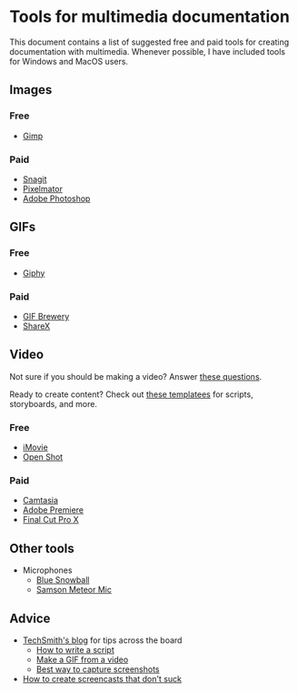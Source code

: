 # Tools for multimedia documentation

This document contains a list of suggested free and paid tools for creating
documentation with multimedia. Whenever possible, I have included tools for
Windows and MacOS users.


## Images

### Free
+ [Gimp](https://www.gimp.org/)

### Paid
+ [Snagit](https://www.techsmith.com/screen-capture.html)
+ [Pixelmator](https://www.pixelmator.com/pro/)
+ [Adobe Photoshop](https://www.adobe.com/products/photoshop.html)

## GIFs

### Free
+ [Giphy](https://giphy.com/create/gifmaker)

### Paid
+ [GIF Brewery](https://gfycat.com/gifbrewery)
+ [ShareX](https://getsharex.com/)

## Video

Not sure if you should be making a video? Answer [these questions](/multimedia/making-a-video.md).

Ready to create content? Check out [these templatees](/multimedia/templates) for
scripts, storyboards, and more.

### Free
+ [iMovie](https://www.apple.com/imovie/)
+ [Open Shot](https://www.openshot.org/)

### Paid
+ [Camtasia](https://www.techsmith.com/video-editor.html) 
+ [Adobe Premiere](https://www.adobe.com/products/premiere.html)
+ [Final Cut Pro X](https://www.apple.com/final-cut-pro/)

## Other tools

+ Microphones
   + [Blue Snowball](https://www.bluedesigns.com/products/snowball/)
   + [Samson Meteor Mic](http://www.samsontech.com/samson/products/microphones/usb-microphones/meteormic/)

## Advice

+ [TechSmith's blog](https://www.techsmith.com/blog/) for tips across the board
   + [How to write a script](https://www.techsmith.com/blog/how-to-write-script-for-video/)
   + [Make a GIF from a video](https://www.techsmith.com/blog/how-to-make-a-gif-from-a-video/)
   + [Best way to capture screenshots](https://www.techsmith.com/blog/how-to-capture-screen-images/)
+ [How to create screencasts that don't suck](https://shawnhesketh.com/create-screencasts/)



